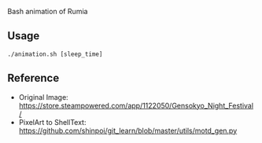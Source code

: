 Bash animation of Rumia

## Usage
```
./animation.sh [sleep_time]
```

## Reference
- Original Image: https://store.steampowered.com/app/1122050/Gensokyo_Night_Festival/
- PixelArt to ShellText: https://github.com/shinpoi/git_learn/blob/master/utils/motd_gen.py
